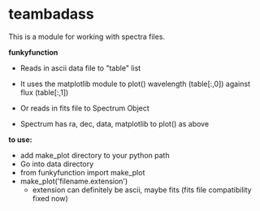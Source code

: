 # teambadass



This is a module for working with spectra files.





__funkyfunction__

* Reads in ascii data file to "table" list


* It uses the matplotlib module to plot() wavelength (table[:,0]) against flux (table[:,1])
* Or reads in fits file to Spectrum Object
* Spectrum has ra, dec, data, matplotlib to plot() as above

__to use:__

* add make_plot directory to your python path
* Go into data directory
* from funkyfunction import make_plot
* make_plot('filename.extension')
  * extension can definitely be ascii, maybe fits (fits file compatibility fixed now)